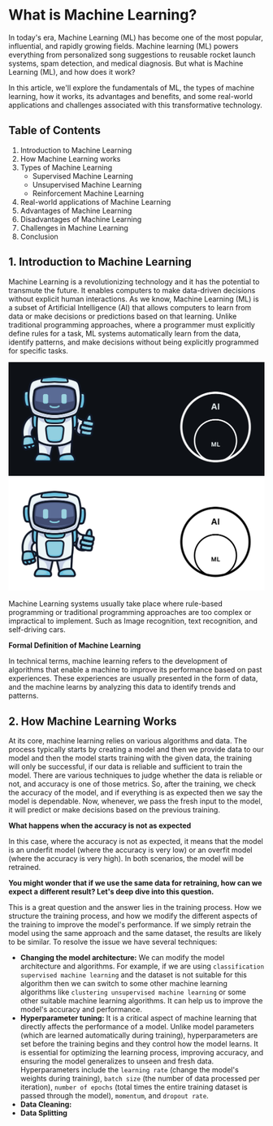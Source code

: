 # What is Machine Learning?

In today's era, Machine Learning (ML) has become one of the most popular, influential, and rapidly growing fields. Machine learning (ML) powers everything from personalized song suggestions to reusable rocket launch systems, spam detection, and medical diagnosis. But what is Machine Learning (ML), and how does it work?

In this article, we'll explore the fundamentals of ML, the types of machine learning, how it works, its advantages and benefits, and some real-world applications and challenges associated with this transformative technology.

## Table of Contents

1. Introduction to Machine Learning
2. How Machine Learning works
3. Types of Machine Learning
   - Supervised Machine Learning
   - Unsupervised Machine Learning
   - Reinforcement Machine Learning
4. Real-world applications of Machine Learning
5. Advantages of Machine Learning
6. Disadvantages of Machine Learning
7. Challenges in Machine Learning
8. Conclusion

## 1. Introduction to Machine Learning

Machine Learning is a revolutionizing technology and it has the potential to transmute the future. It enables computers to make data-driven decisions without explicit human interactions. As we know, Machine Learning (ML) is a subset of Artificial Intelligence (AI) that allows computers to learn from data or make decisions or predictions based on that learning. Unlike traditional programming approaches, where a programmer must explicitly define rules for a task, ML systems automatically learn from the data, identify patterns, and make decisions without being explicitly programmed for specific tasks.

![ml-header](./ml-dark.png#gh-dark-mode-only)
![ml-header](./ml-light.png#gh-light-mode-only)

Machine Learning systems usually take place where rule-based programming or traditional programming approaches are too complex or impractical to implement. Such as Image recognition, text recognition, and self-driving cars.

**Formal Definition of Machine Learning**

In technical terms, machine learning refers to the development of algorithms that enable a machine to improve its performance based on past experiences. These experiences are usually presented in the form of data, and the machine learns by analyzing this data to identify trends and patterns.


## 2. How Machine Learning Works

At its core, machine learning relies on various algorithms and data. The process typically starts by creating a model and then we provide data to our model and then the model starts training with the given data, the training will only be successful, if our data is reliable and sufficient to train the model. There are various techniques to judge whether the data is reliable or not, and accuracy is one of those metrics. So, after the training, we check the accuracy of the model, and if everything is as expected then we say the model is dependable. Now, whenever, we pass the fresh input to the model, it will predict or make decisions based on the previous training.

**What happens when the accuracy is not as expected**

In this case, where the accuracy is not as expected, it means that the model is an underfit model (where the accuracy is very low) or an overfit model (where the accuracy is very high). In both scenarios, the model will be retrained. 

**You might wonder that if we use the same data for retraining, how can we expect a different result? Let's deep dive into this question.**

This is a great question and the answer lies in the training process. How we structure the training process, and how we modify the different aspects of the training to improve the model's performance. If we simply retrain the model using the same approach and the same dataset, the results are likely to be similar. To resolve the issue we have several techniques:

- **Changing the model architecture:** We can modify the model architecture and algorithms. For example, if we are using `classification supervised machine learning` and the dataset is not suitable for this algorithm then we can switch to some other machine learning algorithms like `clustering unsupervised machine learning` or some other suitable machine learning algorithms. It can help us to improve the model's accuracy and performance.
- **Hyperparameter tuning:** It is a critical aspect of machine learning that directly affects the performance of a model. Unlike model parameters (which are learned automatically during training), hyperparameters are set before the training begins and they control how the model learns. It is essential for optimizing the learning process, improving accuracy, and ensuring the model generalizes to unseen and fresh data. Hyperparameters include the `learning rate` (change the model's weights during training), `batch size` (the number of data processed per iteration), `number of epochs` (total times the entire training dataset is passed through the model), `momentum`, and `dropout rate`.
- **Data Cleaning:** 
- **Data Splitting**








